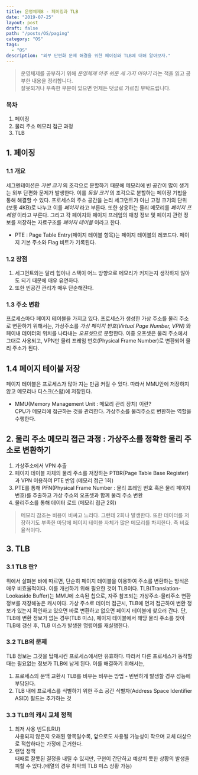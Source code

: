 ```yaml
---
title: 운영체제8 - 페이징과 TLB
date: "2019-07-25"
layout: post
draft: false
path: "/posts/OS/paging"
category: "OS"
tags:
  - "OS"
description: "외부 단편화 문제 해결을 위한 페이징와 TLB에 대해 알아보자."
---
```


> 운영체제를 공부하기 위해 *운영체제 아주 쉬운 세 가지 이야기* 라는 책을 읽고 공부한 내용을 정리합니다.  
> 잘못되거나 부족한 부분이 있으면 언제든 댓글로 가르침 부탁드립니다.


### 목차
1. 페이징
2. 물리 주소 메모리 접근 과정
3. TLB
  
  
## 1. 페이징
### 1.1 개요
세그멘테이션은 *가변 크기* 의 조각으로 분할하기 때문에 메모리에 빈 공간이 많이 생기는 외부 단편화 문제가 발생한다. 이를 *동일 크기* 의 조각으로 분할하는 페이징 기법을 통해 해결할 수 있다. 프로세스의 주소 공간을 논리 세그먼트가 아닌 고정 크기의 단위(보통 4KB)로 나누고 이를 *페이지* 라고 부른다. 또한 상응하는 물리 메모리를 *페이지 프레임* 이라고 부른다. 그리고 각 페이지와 페이지 프레임의 매칭 정보 및 페이지 관련 정보를 저장하는 자료구조를 *페이지 테이블* 이라고 한다. 

+ PTE : Page Table Entry(페이지 테이블 항목)는 페이지 테이블의 레코드다. 페이지 기본 주소와 Flag 비트가 기록된다. 

### 1.2 장점
1. 세그먼트와는 달리 힙이나 스택이 어느 방향으로 메모리가 커지는지 생각하지 않아도 되기 때문에 매우 유연하다.
2. 또한 빈공간 관리가 매우 단순해진다.

### 1.3 주소 변환
프로세스마다 페이지 테이블을 가지고 있다.
프로세스가 생성한 가상 주소를 물리 주소로 변환하기 위해서는,
가상주소를 *가상 페이지 번호(Virtual Page Number, VPN)* 와 페이내 데이터의 위치를 나타내는 *오프셋*으로 분할한다.
이중 오프셋은 물리 주소에서 그대로 사용되고, VPN만 물리 프레임 번호(Physical Frame Number)로 변환되어 물리 주소가 된다.

## 1.4 페이지 테이블 저장
페이지 테이블은 프로세스가 많아 지는 만큼 커질 수 있다. 따라서 MMU안에 저장하지 않고 메모리나 디스크(스왑)에 저장된다.
  
* MMU(Memory Management Unit : 메모리 관리 장치) 이란?  
CPU가 메모리에 접근하는 것을 관리한다. 가상주소를 물리주소로 변환하는 역할을 수행한다.


## 2. 물리 주소 메모리 접근 과정 : 가상주소를 정확한 물리 주소로 변환하기
1. 가상주소에서 VPN 추출
2. 페이지 테이블 자체의 물리 주소를 저장하는 PTBR(Page Table Base Register)과 VPN 이용하여 PTE 반입 (메모리 접근 1회)
3. PTE를 통해 PFN(Physical Frame Number : 물리 프레임 번호 혹은 물리 페이지 번호)를 추출하고 가상 주소의 오프셋과 함께 물리 주소 변환
4. 물리주소를 통해 데이터 로드 (메모리 접근 2회)
  
> 메모리 참조는 비용이 비싸고 느리다. 그런데 2회나 발생한다. 또한 데이터를 저장하기도 부족한 마당에 페이지 테이블 자체가 많은 메모리를 차지한다. 즉 비효율적이다.


## 3. TLB
### 3.1 TLB 란?
위에서 살펴본 바에 따르면, 단순히 페이지 테이블을 이용하여 주소를 변환하는 방식은 매우 비효율적이다. 이를 개선하기 위해 필요한 것이 TLB이다.
TLB(Translation-Lookaside Buffer)는 MMU에 소속된 칩으로, 자주 참조되는 가상주소-물리주소 변환 정보를 저장해놓은 캐시이다.
가상 주소로 데이터 접근시, TLB에 먼저 접근하여 변환 정보가 있는지 확인하고 있으면 바로 변환하고 없으면 페이지 테이블에 찾으러 간다.
단, TLB에 변환 정보가 없는 경우(TLB 미스), 페이지 테이블에서 해당 물리 주소를 찾아 TLB에 갱신 후, TLB 미스가 발생한 명령어를 재실행한다.

### 3.2 TLB의 문제
TLB 정보는 그것을 탑재시킨 프로세스에서만 유효하다. 따라서 다른 프로세스가 동작할 때는 필요없는 정보가 TLB에 남게 된다.
이를 해결하기 위해서는,
1. 프로세스의 문맥 교환시 TLB를 비우는 비우는 방법 - 빈번하게 발생할 경우 성능에 부담된다.
2. TLB 내에 프로세스를 식별하기 위한 주소 공간 식별자(Address Space Identifier ASID) 필드는 추가하는 것

### 3.3 TLB의 캐시 교체 정책
1. 최저 사용 빈도(LRU)  
사용되지 않은지 오래된 항목일수록, 앞으로도 사용될 가능성이 작으며 교체 대상으로 적합하다는 가정에 근거한다.
2. 랜덤 정책  
때때로 잘못된 결정을 내릴 수 있지만, 구현이 간단하고 예상치 못한 상황의 발생을 피할 수 있다.(배열의 경우 최악의 TLB 미스 상황 가능)

